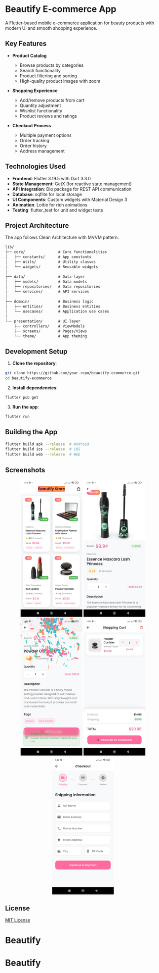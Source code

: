 # Beautify E-commerce App

A Flutter-based mobile e-commerce application for beauty products with modern UI and smooth shopping experience.

## Key Features
- **Product Catalog**
  - Browse products by categories
  - Search functionality
  - Product filtering and sorting
  - High-quality product images with zoom

- **Shopping Experience**
  - Add/remove products from cart
  - Quantity adjustment
  - Wishlist functionality
  - Product reviews and ratings

- **Checkout Process**
  - Multiple payment options
  - Order tracking
  - Order history
  - Address management



## Technologies Used
- **Frontend**: Flutter 3.19.5 with Dart 3.3.0
- **State Management**: GetX (for reactive state management)
- **API Integration**: Dio package for REST API communication
- **Database**: sqflite for local storage
- **UI Components**: Custom widgets with Material Design 3
- **Animation**: Lottie for rich animations
- **Testing**: flutter_test for unit and widget tests

## Project Architecture
The app follows Clean Architecture with MVVM pattern:
```
lib/
├── core/               # Core functionalities
│   ├── constants/      # App constants
│   ├── utils/          # Utility classes
│   └── widgets/        # Reusable widgets
│
├── data/               # Data layer
│   ├── models/         # Data models
│   ├── repositories/   # Data repositories
│   └── services/       # API services
│
├── domain/             # Business logic
│   ├── entities/       # Business entities
│   └── usecases/       # Application use cases
│
└── presentation/       # UI layer
    ├── controllers/    # ViewModels
    ├── screens/        # Pages/Views
    └── theme/          # App theming
```

## Development Setup
1. **Clone the repository**:
```bash
git clone https://github.com/your-repo/beautify-ecommerce.git
cd beautify-ecommerce
```

2. **Install dependencies**:
```bash
flutter pub get
```

3. **Run the app**:
```bash
flutter run
```

## Building the App
```bash
flutter build apk --release  # Android
flutter build ios --release  # iOS
flutter build web --release  # Web
```



## Screenshots

<div align="center">
  <img src="assets/Screenshot_2025_06_22_13_43_13_983_com_example_e_commerce_app.jpg" width="200" alt="Home Screen">
  <img src="assets/Screenshot_2025_06_22_13_43_23_948_com_example_e_commerce_app.jpg" width="200" alt="Product Details">
  <img src="assets/Screenshot_2025_06_22_13_43_41_649_com_example_e_commerce_app.jpg" width="200" alt="Cart">
  <img src="assets/Screenshot_2025_06_22_13_43_55_005_com_example_e_commerce_app.jpg" width="200" alt="Checkout">
  <img src="assets/Screenshot_2025_06_22_13_44_04_369_com_example_e_commerce_app.jpg" width="200" alt="Orders">
</div>

## License
[MIT License](LICENSE)
# Beautify
# Beautify
